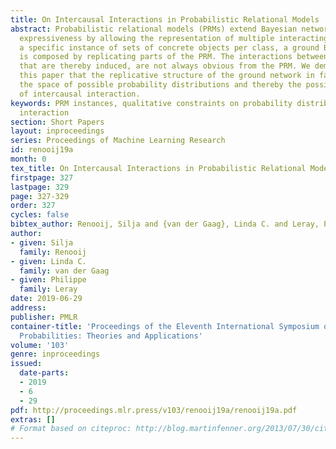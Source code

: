 ```yaml
---
title: On Intercausal Interactions in Probabilistic Relational Models
abstract: Probabilistic relational models (PRMs) extend Bayesian networks beyond propositional
  expressiveness by allowing the representation of multiple interacting classes. For
  a specific instance of sets of concrete objects per class, a ground Bayesian network
  is composed by replicating parts of the PRM. The interactions between the objects
  that are thereby induced, are not always obvious from the PRM. We demonstrate in
  this paper that the replicative structure of the ground network in fact constrains
  the space of possible probability distributions and thereby the possible patterns
  of intercausal interaction.
keywords: PRM instances, qualitative constraints on probability distributions, intercausal
  interaction
section: Short Papers
layout: inproceedings
series: Proceedings of Machine Learning Research
id: renooij19a
month: 0
tex_title: On Intercausal Interactions in Probabilistic Relational Models
firstpage: 327
lastpage: 329
page: 327-329
order: 327
cycles: false
bibtex_author: Renooij, Silja and {van der Gaag}, Linda C. and Leray, Philippe
author:
- given: Silja
  family: Renooij
- given: Linda C.
  family: van der Gaag
- given: Philippe
  family: Leray
date: 2019-06-29
address: 
publisher: PMLR
container-title: 'Proceedings of the Eleventh International Symposium on Imprecise
  Probabilities: Theories and Applications'
volume: '103'
genre: inproceedings
issued:
  date-parts:
  - 2019
  - 6
  - 29
pdf: http://proceedings.mlr.press/v103/renooij19a/renooij19a.pdf
extras: []
# Format based on citeproc: http://blog.martinfenner.org/2013/07/30/citeproc-yaml-for-bibliographies/
---
```

